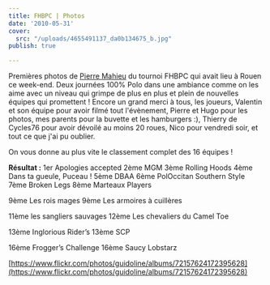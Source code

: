 ```yaml
---
title: FHBPC | Photos
date: '2010-05-31'
cover:
  src: "/uploads/4655491137_da0b134675_b.jpg"
publish: true

---
```

Premières photos de [Pierre Mahieu](http://www.flickr.com/photos/mahpie/sets/72157624172395628/) du tournoi FHBPC qui avait lieu à Rouen ce week-end. Deux journées 100% Polo dans une ambiance comme on les aime avec un niveau qui grimpe de plus en plus et plein de nouvelles équipes qui promettent ! Encore un grand merci à tous, les joueurs, Valentin et son équipe pour avoir filmé tout l'évènement, Pierre et Hugo pour les photos, mes parents pour la buvette et les hamburgers :), Thierry de Cycles76 pour avoir dévoilé au moins 20 roues, Nico pour vendredi soir, et tout ce que j'ai pu oublier.

On vous donne au plus vite le classement complet des 16 équipes !

**Résultat :** 1er Apologies accepted 2ème MGM 3ème Rolling Hoods 4ème Dans ta gueule, Puceau ! 5ème DBAA 6ème PolOccitan Southern Style 7ème Broken Legs 8ème Marteaux Players

9ème Les rois mages 9ème Les armoires à cuillères

11ème les sangliers sauvages 12ème Les chevaliers du Camel Toe

13ème Inglorious Rider’s 13ème SCP

16ème Frogger’s Challenge 16ème Saucy Lobstarz

[https://www.flickr.com/photos/guidoline/albums/72157624172395628](https://www.flickr.com/photos/guidoline/albums/72157624172395628)